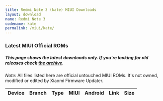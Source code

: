 ```yaml
---
title: Redmi Note 3 (kate) MIUI Downloads
layout: download
name: Redmi Note 3
codename: kate
permalink: /miui/kate/
---
```

### Latest MIUI Official ROMs
##### This page shows the latest downloads only. If you're looking for old releases check [the archive](/archive/miui/kate/).
*Note*: All files listed here are official untouched MIUI ROMs. It's not owned, modified or edited by Xiaomi Firmware Updater.

<div class="table-responsive-md" id="table-wrapper">
<table id="miui" class="display dt-responsive compact table table-striped table-hover table-sm">
    <thead class="thead-dark">
        <tr>
            <th>Device</th>
            <th>Branch</th>
            <th>Type</th>
            <th>MIUI</th>
            <th>Android</th>
            <th>Link</th>
            <th>Size</th>
        </tr>
    </thead>
    <script>loadMiuiDownloads('kate')</script>
</table>
</div>

